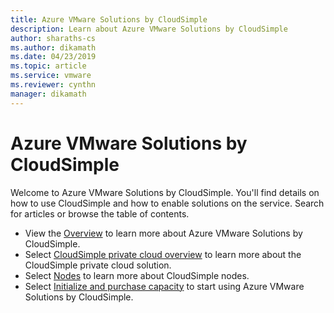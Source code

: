 ```yaml
---
title: Azure VMware Solutions by CloudSimple
description: Learn about Azure VMware Solutions by CloudSimple 
author: sharaths-cs 
ms.author: dikamath 
ms.date: 04/23/2019 
ms.topic: article 
ms.service: vmware 
ms.reviewer: cynthn 
manager: dikamath 
---
```

# Azure VMware Solutions by CloudSimple

Welcome to Azure VMware Solutions by CloudSimple. You'll find details on how to use CloudSimple and how to enable solutions on the service. Search for articles or browse the table of contents.

- View the [Overview](cloudsimple-vmware-solutions-overview.md) to learn more about Azure VMware Solutions by CloudSimple.
- Select [CloudSimple private cloud overview](cloudsimple-private-cloud.md) to learn more about the CloudSimple private cloud solution.
- Select [Nodes](cloudsimple-node.md) to learn more about CloudSimple nodes.
- Select [Initialize and purchase capacity](quickstart-create-cloudsimple-service.md) to start using Azure VMware Solutions by CloudSimple.
